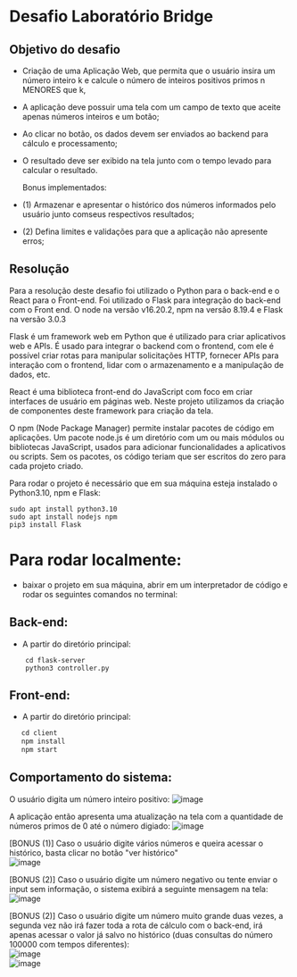 # Desafio Laboratório Bridge
## Objetivo do desafio 
- Criação de uma Aplicação Web, que permita que o usuário insira um número inteiro k e calcule o número de inteiros positivos primos n MENORES que k,
- A aplicação deve possuir uma tela com um campo de texto que aceite apenas números inteiros e um botão;
- Ao clicar no botão, os dados devem ser enviados ao backend para cálculo e processamento;
- O resultado deve ser exibido na tela junto com o tempo levado para calcular o
resultado.

  Bonus implementados:
  
- (1) Armazenar e apresentar o histórico dos números informados pelo usuário junto comseus respectivos resultados;
- (2) Defina limites e validações para que a aplicação não apresente erros;
## Resolução
Para a resolução deste desafio foi utilizado o Python para o back-end e o React para o Front-end. Foi utilizado o Flask para integração do back-end com o Front end. O node na versão v16.20.2, npm na versão 8.19.4 e Flask na versão 3.0.3

Flask é um framework web em Python que é utilizado para criar aplicativos web e APIs. É usado para integrar o backend com o frontend, com ele é possível criar rotas para manipular solicitações HTTP, fornecer APIs para interação com o frontend, lidar com o armazenamento e a manipulação de dados, etc.  

React é uma biblioteca front-end do JavaScript com foco em criar interfaces de usuário em páginas web. Neste projeto utilizamos da criação de componentes deste framework para criação da tela.

O npm (Node Package Manager) permite instalar pacotes de código em aplicações. Um pacote node.js é um diretório com um ou mais módulos ou bibliotecas JavaScript, usados para adicionar  funcionalidades a aplicativos ou scripts. Sem os pacotes, os código teriam que ser escritos do zero para cada projeto criado.

Para rodar o projeto é necessário que em sua máquina esteja instalado o Python3.10, npm e Flask:
```
sudo apt install python3.10
sudo apt install nodejs npm
pip3 install Flask
```
# Para rodar localmente:
- baixar o projeto em sua máquina, abrir em um interpretador de código e rodar os seguintes comandos no terminal:
## Back-end:
 - A partir do diretório principal:
```
    cd flask-server
    python3 controller.py
```

## Front-end:
 - A partir do diretório principal:
```l
   cd client
   npm install
   npm start
```

## Comportamento do sistema:
O usuário digita um número inteiro positivo: 
![image](https://github.com/larissaslomski/calculo-primos/assets/92489945/3a6bf542-8ef5-4591-a9bc-3c471f07e52f)  

A aplicação então apresenta uma atualização na tela com a quantidade de números primos de 0 até o número digiado:
![image](https://github.com/larissaslomski/calculo-primos/assets/92489945/53f5c77d-b758-489d-a9c0-54d48bf3fa2b)  

[BONUS (1)] Caso o usuário digite vários números e queira acessar o histórico, basta clicar no botão "ver histórico"  
![image](https://github.com/larissaslomski/calculo-primos/assets/92489945/24ff9c6a-a17b-44ea-8cbc-897ca6a3e912)  

[BONUS (2)] Caso o usuário digite um número negativo ou tente enviar o input sem informação, o sistema exibirá a seguinte mensagem na tela:  
![image](https://github.com/larissaslomski/calculo-primos/assets/92489945/8d8488ce-ffb6-4453-8192-bd4abcac22dd)  

[BONUS (2)] Caso o usuário digite um número muito grande duas vezes, a segunda vez não irá fazer toda a rota de cálculo com o back-end, irá apenas acessar o valor já salvo no histórico (duas consultas do número 100000 com tempos diferentes):  
![image](https://github.com/larissaslomski/calculo-primos/assets/92489945/18f2977d-39e5-4321-a19a-ccd709e85ee0)  
![image](https://github.com/larissaslomski/calculo-primos/assets/92489945/dbf12d43-ef0b-44bb-a9b2-236ba8b0f8cb)







